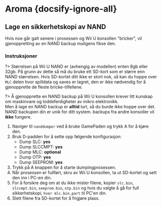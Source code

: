 # Aroma {docsify-ignore-all}

## Lage en sikkerhetskopi av NAND

Hvis noe går galt senere i prosessen og Wii U konsollen "bricker", vil gjenoppretting av en NAND backup muligens fikse den.

### Instruksjoner

?> Størrelsen på Wii U NAND er (avhengig av modellen) enten 8gb eller 32gb. På grunn av dette så må du bruke ett SD-kort som er større enn NAND størrelsen. Hvis SD-kortet ditt ikke er stort nok, så kan du hoppe over `MLC` delen hvor spilldata og saves er lagret, den er ikke nødvendig for å gjenopprette de fleste bricke-tilfellene.

?> Å gjenopprette en NAND backup på Wii U konsollen krever litt kunskap om maskinvare og loddeferdigheter av mikro elektronikk. <br>Men å lage en NAND backup er **alltid** lurt, så du burde ikke hoppe over det. <br>NAND backupen din er unik for ditt system. backups fra andre konsoller vil **ikke** fungere.

1. Naviger til `nanddumper` ved å bruke GamePaden og trykk A for å kjøre den.
2. Bruk D-padden for å sette opp følgende konfigurasjon:
   - Dump SLC: **yes**
   - Dump SLCCMPT: **yes**
   - Dump MLC: **optional**
   - Dump OTP: **yes**
   - Dump SEEPROM: **yes**
3. Trykk på A knappen for å starte dumpingprosessen.
4. Når prosessen er fullført, skru av Wii U konsollen, ta ut SD-kortet og sett den inn i PC-en din.
5. For å forsikre deg om at du ikke mister filene, kopier `slc.bin`, `slccmpt.bin`, `seeprom.bin`, `otp.bin` og hvis du valgte å gå for full sikkerhetskopi, `hver mlc.bin.part` til PC'en din.
6. Slett filene fra SD-kortet for å frigjøre plass.

